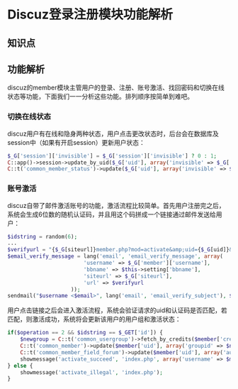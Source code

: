 # Discuz登录注册模块功能解析

## 知识点

## 功能解析

discuz的member模块主管用户的登录、注册、账号激活、找回密码和切换在线状态等功能，下面我们一一分析这些功能。排列顺序按简单到难吧。

### 切换在线状态

discuz用户有在线和隐身两种状态，用户点击更改状态时，后台会在数据库及session中（如果有开启session）更新用户状态：

```php
$_G['session']['invisible'] = $_G['session']['invisible'] ? 0 : 1;
C::app()->session->update_by_uid($_G['uid'], array('invisible' => $_G['session']['invisible']));
C::t('common_member_status')->update($_G['uid'], array('invisible' => $_G['session']['invisible']), 'UNBUFFERED');
```

### 账号激活

discuz自带了邮件激活账号的功能，激活流程比较简单。首先用户注册完之后，系统会生成6位数的随机认证码，并且用这个码拼成一个链接通过邮件发送给用户：

```php
$idstring = random(6);
...
$verifyurl = "{$_G[siteurl]}member.php?mod=activate&amp;uid={$_G[uid]}&amp;id=$idstring";
$email_verify_message = lang('email', 'email_verify_message', array(
						'username' => $_G['member']['username'],
						'bbname' => $this->setting['bbname'],
						'siteurl' => $_G['siteurl'],
						'url' => $verifyurl
					));
sendmail("$username <$email>", lang('email', 'email_verify_subject'), $email_verify_message)
```

用户点击链接之后会进入激活流程，系统会验证请求的uid和认证码是否匹配，若匹配，则激活成功，系统将会更新该用户的用户组和激活状态：

```php
if($operation == 2 && $idstring == $_GET['id']) {
	$newgroup = C::t('common_usergroup')->fetch_by_credits($member['credits']);
	C::t('common_member')->update($member['uid'], array('groupid' => $newgroup['groupid'], 'emailstatus' => '1'));
	C::t('common_member_field_forum')->update($member['uid'], array('authstr' => ''));
	showmessage('activate_succeed', 'index.php', array('username' => $member['username']));
} else {
	showmessage('activate_illegal', 'index.php');
}
```

### 

